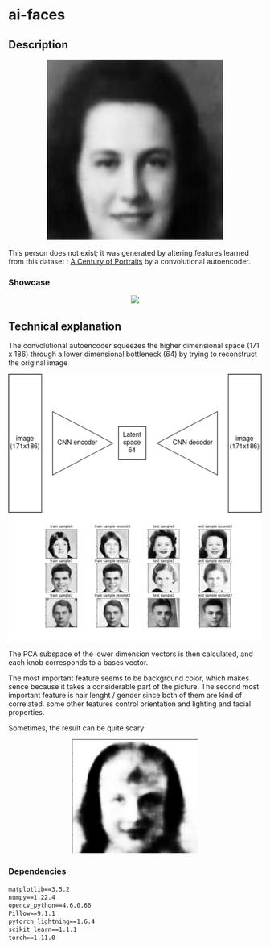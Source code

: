 # ai-faces

## Description


<center> <img src="person.png" alt="drawing" width="350"/> </center>

This person does not exist; it was generated by altering features learned from this dataset : [A Century of Portraits](https://people.eecs.berkeley.edu/~shiry/projects/yearbooks/yearbooks.html) by a convolutional autoencoder.

### Showcase 

<center> <img src="showcase.gif" /> </center>


## Technical explanation
The convolutional autoencoder squeezes the higher dimensional space (171 x 186) through a lower dimensional bottleneck (64) by trying to reconstruct the original image

<center> <img src="autoencoder.png" alt="drawing" width="550"/> </center>

<center> <img src="reconstruction.png" alt="drawing" width="800"/> </center>

The PCA subspace of the lower dimension vectors is then calculated, and each knob corresponds to a bases vector. 

The most important feature seems to be background color, which makes sence because it takes a considerable part of the picture. The second most important feature is hair lenght / gender since both of them are kind of correlated. some other features control orientation and lighting and facial properties.

Sometimes, the result can be quite scary:
<center> <img src="ghost.png" alt="drawing" width="250"/> </center>

### Dependencies
```
matplotlib==3.5.2
numpy==1.22.4
opencv_python==4.6.0.66
Pillow==9.1.1
pytorch_lightning==1.6.4
scikit_learn==1.1.1
torch==1.11.0
```